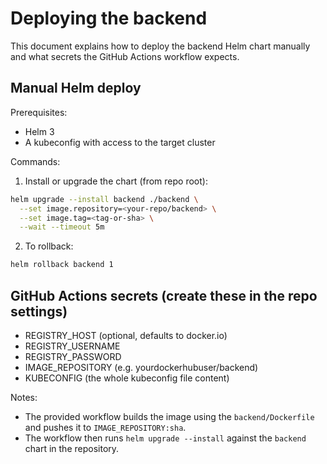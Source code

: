 # Deploying the backend

This document explains how to deploy the backend Helm chart manually and what secrets the GitHub Actions workflow expects.

## Manual Helm deploy

Prerequisites:
- Helm 3
- A kubeconfig with access to the target cluster

Commands:

1. Install or upgrade the chart (from repo root):

```bash
helm upgrade --install backend ./backend \
  --set image.repository=<your-repo/backend> \
  --set image.tag=<tag-or-sha> \
  --wait --timeout 5m
```

2. To rollback:

```bash
helm rollback backend 1
```

## GitHub Actions secrets (create these in the repo settings)

- REGISTRY_HOST (optional, defaults to docker.io)
- REGISTRY_USERNAME
- REGISTRY_PASSWORD
- IMAGE_REPOSITORY (e.g. yourdockerhubuser/backend)
- KUBECONFIG (the whole kubeconfig file content)

Notes:
- The provided workflow builds the image using the `backend/Dockerfile` and pushes it to `IMAGE_REPOSITORY:sha`.
- The workflow then runs `helm upgrade --install` against the `backend` chart in the repository.
